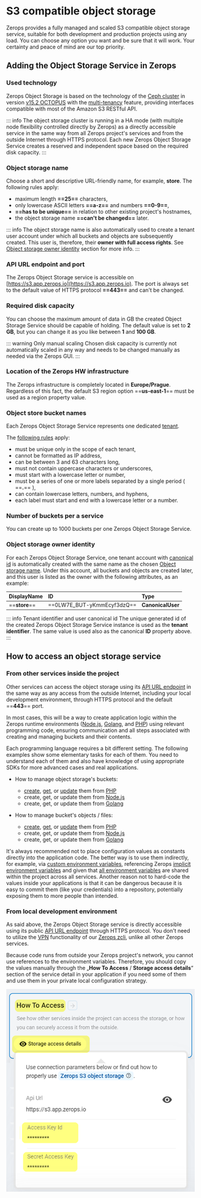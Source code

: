 # S3 compatible object storage

Zerops provides a fully managed and scaled S3 compatible object storage service, suitable for both development and production projects using any load. You can choose any option you want and be sure that it will work. Your certainty and peace of mind are our top priority.

## Adding the Object Storage Service in Zerops

### Used technology

Zerops Object Storage is based on the technology of the [Ceph cluster](https://docs.ceph.com/en/latest/architecture) in version [v15.2 OCTOPUS](https://docs.ceph.com/en/latest/releases/octopus) with the [multi-tenancy](https://docs.ceph.com/en/latest/radosgw/multitenancy) feature, providing interfaces compatible with most of the Amazon S3 RESTful API.

<!-- markdownlint-disable DOCSMD004 -->
::: info
The object storage cluster is running in a HA mode (with multiple node flexibility controlled directly by Zerops) as a directly accessible service in the same way from all Zerops project's services and from the outside Internet through HTTPS protocol. Each new Zerops Object Storage Service creates a reserved and independent space based on the required disk capacity.
:::
<!-- markdownlint-enable DOCSMD004 -->

### Object storage name

Choose a short and descriptive URL-friendly name, for example, **store**. The following rules apply:

* maximum length **==25==** characters,
* only lowercase ASCII letters **==a-z==** and numbers **==0-9==**,
* **==has to be unique==** in relation to other existing project's hostnames,
* the object storage name **==can't be changed==** later.

<!-- markdownlint-disable DOCSMD004 -->
::: info
The object storage name is also automatically used to create a tenant user account under which all buckets and objects are subsequently created. This user is, therefore, their **owner with full access rights**. See [Object storage owner identity](#object-storage-owner-identity) section for more info.
:::
<!-- markdownlint-enable DOCSMD004 -->

### API URL endpoint and port

The Zerops Object Storage service is accessible on [https://s3.app.zerops.io](https://s3.app.zerops.io). The port is always set to the default value of HTTPS protocol **==443==** and can't be changed.

### Required disk capacity

You can choose the maximum amount of data in GB the created Object Storage Service should be capable of holding. The default value is set to **2 GB**, but you can change it as you like between **1** and **100 GB**.

<!-- markdownlint-disable DOCSMD004 -->
::: warning Only manual scaling
Chosen disk capacity is currently not automatically scaled in any way and needs to be changed manually as needed via the Zerops GUI.
:::
<!-- markdownlint-enable DOCSMD004 -->

### Location of the Zerops HW infrastructure

The Zerops infrastructure is completely located in **Europe/Prague**. Regardless of this fact, the default S3 region option ==**us-east-1**== must be used as a region property value.

### Object store bucket names

Each Zerops Object Storage Service represents one dedicated [tenant](https://docs.ceph.com/en/latest/radosgw/multitenancy).

The [following rules](https://docs.ceph.com/en/latest/radosgw/s3/bucketops/#constraints) apply:

* must be unique only in the scope of each tenant,
* cannot be formatted as IP address,
* can be between 3 and 63 characters long,
* must not contain uppercase characters or underscores,
* must start with a lowercase letter or number,
* must be a series of one or more labels separated by a single period ( ==**.**== ),
* can contain lowercase letters, numbers, and hyphens,
* each label must start and end with a lowercase letter or a number.

### Number of buckets per a service

You can create up to 1000 buckets per one Zerops Object Storage Service.

### Object storage owner identity

For each Zerops Object Storage Service, one tenant account with [canonical id](https://docs.aws.amazon.com/general/latest/gr/acct-identifiers.html) is automatically created with the same name as the chosen [Object storage name](#object-storage-name). Under this account, all buckets and objects are created later, and this user is listed as the owner with the following attributes, as an example:

|DisplayName  |ID                        |Type             |
|:------------|:-------------------------|:----------------|
|==**store**==|==0LW7E_BUT-yKmmEcyf3dzQ==|**CanonicalUser**|

<!-- markdownlint-disable DOCSMD004 -->
::: info Tenant identifier and user canonical id
The unique generated id of the created Zerops Object Storage Service instance is used as the **tenant identifier**. The same value is used also as the canonical **ID** property above.
:::
<!-- markdownlint-enable DOCSMD004 -->

## How to access an object storage service

### From other services inside the project

Other services can access the object storage using its [API URL endpoint](#api-url-endpoint-and-port) in the same way as any access from the outside Internet, including your local development environment, through HTTPS protocol and the default ==**443**== port.

In most cases, this will be a way to create application logic within the Zerops runtime environments ([Node.js](/documentation/services/runtimes/nodejs.html), [Golang](/documentation/services/runtimes/golang.html), and [PHP](/documentation/services/runtimes/php.html)) using relevant programming code, ensuring communication and all steps associated with creating and managing buckets and their contents.

Each programming language requires a bit different setting. The following examples show some elementary tasks for each of them. You need to understand each of them and also have knowledge of using appropriate SDKs for more advanced cases and real applications.

* How to manage object storage's buckets:
  * [create](/knowledge-base/how-to-do/using-object-storage-in-php.html#creating-an-object-storage-bucket), [get](/knowledge-base/how-to-do/using-object-storage-in-php.html#creating-an-object-storage-bucket), or [update](/knowledge-base/how-to-do/using-object-storage-in-php.html#creating-an-object-storage-bucket) them from [PHP](/knowledge-base/how-to-do/using-object-storage-in-php.html)
  * create, get, or update them from [Node.js](/knowledge-base/how-to-do/using-object-storage-in-nodejs.html)
  * create, get, or update them from [Golang](/knowledge-base/how-to-do/using-object-storage-in-golang.html)

* How to manage bucket's objects / files:
  * [create](/knowledge-base/how-to-do/using-object-storage-in-php.html#creating-an-object-storage-bucket), [get](/knowledge-base/how-to-do/using-object-storage-in-php.html#creating-an-object-storage-bucket), or [update](/knowledge-base/how-to-do/using-object-storage-in-php.html#creating-an-object-storage-bucket) them from [PHP](/knowledge-base/how-to-do/using-object-storage-in-php.html)
  * create, get, or update them from [Node.js](/knowledge-base/how-to-do/using-object-storage-in-nodejs.html)
  * create, get, or update them from [Golang](/knowledge-base/how-to-do/using-object-storage-in-golang.html)

It's always recommended not to place configuration values as constants directly into the application code. The better way is to use them indirectly, for example, via [custom environment variables](/knowledge-base/best-practices/how-to-use-environment-variables-efficiently.html), referencing Zerops [implicit environment variables](/documentation/environment-variables/helper-variables.htm) and given that [all environment variables](/documentation/environment-variables/how-to-access.html) are shared within the project across all services. Another reason not to hard-code the values inside your applications is that it can be dangerous because it is easy to commit them (like your credentials) into a repository, potentially exposing them to more people than intended.

### From local development environment

As said above, the Zerops Object Storage service is directly accessible using its public [API URL endpoint](#api-url-endpoint-and-port) through HTTPS protocol. You don't need to utilize the [VPN](/documentation/cli/vpn.html) functionality of our [Zerops zcli](/documentation/cli/installation.html), unlike all other Zerops services.

Because code runs from outside your Zerops project's network, you cannot use references to the environment variables. Therefore, you should copy the values manually through the „**How To Access** / **Storage access details**“ section of the service detail in your application if you need some of them and use them in your private local configuration strategy.

![S3 Object Storage](./images/Object-Storage-Access-Details.png "Object Storage Access Details")
